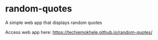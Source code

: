 # random-quotes
A simple web app that displays random quotes 

Access web app here: https://techiemokhele.github.io/random-quotes/
